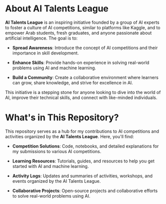 # About AI Talents League
**AI Talents League** is an inspiring initiative founded by a group of AI experts to foster a culture of AI competitions, similar to platforms like Kaggle, and to empower Arab students, fresh graduates, and anyone passionate about artificial intelligence. The goal is to:

* **Spread Awareness**: Introduce the concept of AI competitions and their importance in skill development.

* **Enhance Skills**: Provide hands-on experience in solving real-world problems using AI and machine learning.

* **Build a Community**: Create a collaborative environment where learners can grow, share knowledge, and strive for excellence in AI.

This initiative is a stepping stone for anyone looking to dive into the world of AI, improve their technical skills, and connect with like-minded individuals.


# What's in This Repository?
This repository serves as a hub for my contributions to AI competitions and activities organized by the **AI Talents League**. Here, you'll find:

* **Competition Solutions**: Code, notebooks, and detailed explanations for my submissions to various AI competitions.

* **Learning Resources**: Tutorials, guides, and resources to help you get started with AI and machine learning.

* **Activity Logs**: Updates and summaries of activities, workshops, and events organized by the AI Talents League.

* **Collaborative Projects**: Open-source projects and collaborative efforts to solve real-world problems using AI.
